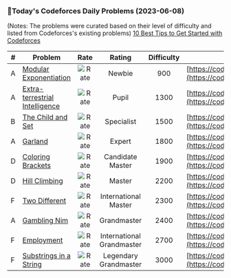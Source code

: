 ### 🌟Today's Codeforces Daily Problems (2023-06-08)
(Notes: The problems were curated based on their level of difficulty and listed from Codeforces's existing problems)
[10 Best Tips to Get Started with Codeforces](https://github.com/ika9810/Codeforces-Daily-Problems/blob/main/10%20Best%20Tips%20to%20Get%20Started%20with%20Codeforces.md)

| # | Problem | Rate| Rating | Difficulty | Contest |
|---| ----- | :--------: | :----------: | :----------: | ---------- |
|A|[Modular Exponentiation](https://codeforces.com/contest/913/problem/A)|![Rate](https://img.shields.io/badge/Newbie-900-lightgrey)|Newbie|900|[https://codeforces.com/contest/913](https://codeforces.com/contest/913)|
|A|[Extra-terrestrial Intelligence](https://codeforces.com/contest/36/problem/A)|![Rate](https://img.shields.io/badge/Pupil-1300-brightgreen)|Pupil|1300|[https://codeforces.com/contest/36](https://codeforces.com/contest/36)|
|B|[The Child and Set](https://codeforces.com/contest/437/problem/B)|![Rate](https://img.shields.io/badge/Specialist-1500-9cf)|Specialist|1500|[https://codeforces.com/contest/437](https://codeforces.com/contest/437)|
|A|[Garland](https://codeforces.com/contest/1286/problem/A)|![Rate](https://img.shields.io/badge/Expert-1800-blue)|Expert|1800|[https://codeforces.com/contest/1286](https://codeforces.com/contest/1286)|
|D|[Coloring Brackets](https://codeforces.com/contest/149/problem/D)|![Rate](https://img.shields.io/badge/Candidate%20Master-1900-blueviolet)|Candidate Master|1900|[https://codeforces.com/contest/149](https://codeforces.com/contest/149)|
|D|[Hill Climbing](https://codeforces.com/contest/406/problem/D)|![Rate](https://img.shields.io/badge/Master-2200-orange)|Master|2200|[https://codeforces.com/contest/406](https://codeforces.com/contest/406)|
|F|[Two Different](https://codeforces.com/contest/1408/problem/F)|![Rate](https://img.shields.io/badge/International%20Master-2300-orange)|International Master|2300|[https://codeforces.com/contest/1408](https://codeforces.com/contest/1408)|
|A|[Gambling Nim](https://codeforces.com/contest/662/problem/A)|![Rate](https://img.shields.io/badge/Grandmaster-2400-red)|Grandmaster|2400|[https://codeforces.com/contest/662](https://codeforces.com/contest/662)|
|F|[Employment](https://codeforces.com/contest/1214/problem/F)|![Rate](https://img.shields.io/badge/International%20Grandmaster-2700-red)|International Grandmaster|2700|[https://codeforces.com/contest/1214](https://codeforces.com/contest/1214)|
|F|[Substrings in a String](https://codeforces.com/contest/914/problem/F)|![Rate](https://img.shields.io/badge/Legendary%20Grandmaster-3000-red)|Legendary Grandmaster|3000|[https://codeforces.com/contest/914](https://codeforces.com/contest/914)|
